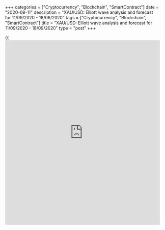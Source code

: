 +++
categories = ["Cryptocurrency", "Blockchain", "SmartContract"]
date = "2020-09-11"
description = "XAU/USD: Elliott wave analysis and forecast for 11/09/2020 - 18/09/2020"
tags = ["Cryptocurrency", "Blockchain", "SmartContract"]
title = "XAU/USD: Elliott wave analysis and forecast for 11/09/2020 - 18/09/2020"
type = "post"
+++

{{<iframe id="large-banner" src="https://www.bounty.group/#slide=4.0" width="100%" height="600" scrolling="no" style="border: 0px solid rgb(216, 221, 230); border-radius: 3px;">}}

September 11, 2020

September 11, 2020

XAU/USD: Elliott wave analysis and forecast for 11/09/2020 –
18/09/2020Alex Geuta

 **Main scenario:** consider long positions from corrections above the
level of 1902.82 with a target of 2130.03 – 2200.00.

 **Alternative scenario:** breakout and consolidation below the level of
1902.82 will allow the pair to continue declining to the levels of
1862.02 – 1822.71.

## [XAU/USD][1] remains likely to grow. Estimated pivot point is at a
level of 1902.82.

 **Analysis:** The ascending third wave of larger degree (3) presumably
continues developing on the [daily](https://www.fintecher.org/2020/03/03/forex-trading-daily-strategy/) time frame, with wave 5 of (3) forming
inside. Apparently, the third wave of smaller degree iii of 5 has formed
on the H4 time frame, and presumably, a local correction finished
developing in the form of wave iv of 5. The fifth wave v of 5 started to
develop on the H1 time frame, with wave (ii) of v completed inside. If
the presumption is correct, the price will continue to rise to the
levels of 2130.03 – 2200.00. The level of 1902.82 is critical in this
scenario as the breakout will enable the pair to continue declining to
the levels of 1862.02 – 1822.71.

* * *

* * *

* * *

P.S. Did you like my article? Share it in social networks: it will be
the best “thank you" :)

Ask me questions and comment below. I’ll be glad to answer your
questions and give necessary explanations.

 **Useful links:**

  * I recommend trying to trade with a reliable broker [here][2]. The system allows you to trade by yourself or copy successful traders from all across the globe.
  * Use my promo-code BLOG for getting deposit bonus 50% on LiteForex platform. Just enter this code in the appropriate field while [depositing][3] your trading account.
  * Telegram channel with high-quality analytics, Forex reviews, training articles, and other useful things for traders <t.me/liteforex>

## Price chart of BTCUSD in real time mode

The content of this article reflects the author’s opinion and does not
necessarily reflect the official position of LiteForex. The material
published on this page is provided for informational purposes only and
should not be considered as the provision of investment advice for the
purposes of Directive 2004/39/EC.

Rate this article:

{{value}}

( {{count}} {{title}} )

   1. my.lite.forex/trading/chart?symbol=XAUUSD
   2. my.liteforex.com/?category=analysts-opinions&slug=xauusd-elliott-wave-analysis-and-forecast-for-11092020-18092020&openPopup=%2Fregistration%2Fpopup&utm_source=blog&utm_medium=article&utm_campaign=bonus
   3. my.liteforex.com/deposit/?category=analysts-opinions&slug=xauusd-elliott-wave-analysis-and-forecast-for-11092020-18092020&promo_code=BLOG&utm_source=blog&utm_medium=article&utm_campaign=bonus